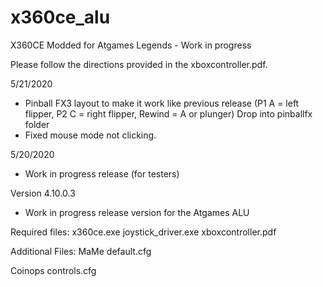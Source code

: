 # x360ce_alu
 
X360CE Modded for Atgames Legends - Work in progress

Please follow the directions provided in the xboxcontroller.pdf.

5/21/2020
 - Pinball FX3 layout to make it work like previous release (P1 A = left flipper, P2 C = right flipper, Rewind = A or plunger)
   Drop into pinballfx folder
 - Fixed mouse mode not clicking.


5/20/2020
 - Work in progress release (for testers)

Version 4.10.0.3
 - Work in progress release version for the Atgames ALU
 
 
 Required files:
 x360ce.exe
 joystick_driver.exe
 xboxcontroller.pdf


Additional Files:
MaMe
default.cfg

Coinops
controls.cfg


